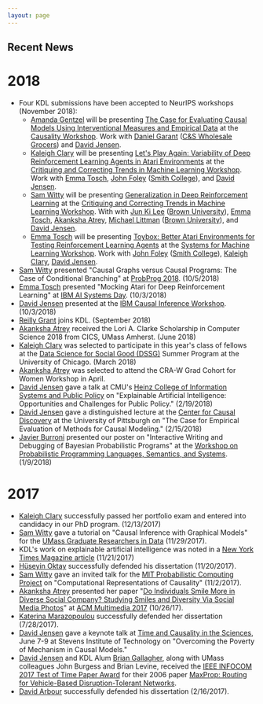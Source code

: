 ```yaml
---
layout: page
---
```

## Recent News

# 2018
- Four KDL submissions have been accepted to NeurIPS workshops (November 2018):
  - [Amanda Gentzel](http://cs.umass.edu/~agentzel) will be presenting [The Case for Evaluating Causal Models Using Interventional Measures and Empirical Data]() at the [Causality Workshop](https://sites.google.com/view/nips2018causallearning/home). Work with [Daniel Garant](https://www.linkedin.com/in/danielgarant) ([C&S Wholesale Grocers](http://www.cswg.com)) and [David Jensen](http://people.cs.umass.edu/~jensen/).
  - [Kaleigh Clary](http://cs.umass.edu/~kclary) will be presenting [Let's Play Again: Variability of Deep Reinforcement Learning Agents in Atari Environments]() at the [Critiquing and Correcting Trends in Machine Learning Workshop](https://ml-critique-correct.github.io). Work with [Emma Tosch](http://cs.umass.edu/~etosch), [John Foley](https://jjfoley.me) ([Smith College](http://smith.edu)), and [David Jensen](http://people.cs.umass.edu/~jensen/).
  - [Sam Witty](http://cs.umass.edu/~switty) will be presenting [Generalization in Deep Reinforcement Learning]() at the [Critiquing and Correcting Trends in Machine Learning Workshop](https://ml-critique-correct.github.io). With with [Jun Ki Lee](http://junkilee.github.io) ([Brown University](http://cs.brown.edu)), [Emma Tosch](http://cs.umass.edu/~etosch), [Akanksha Atrey](http://cs.umass.edu/~aatrey), [Michael Littman](http://cs.brown.edu/~mlittman/) ([Brown University](http://cs.brown.edu)), and [David Jensen](http://people.cs.umass.edu/~jensen).
  - [Emma Tosch](http://cs.umass.edu/~etosch) will be presenting [Toybox: Better Atari Environments for Testing Reinforcement Learning Agents]() at the [Systems for Machine Learning Workshop](http://learningsys.org/nips18/index.html). Work with [John Foley](http://jjfoley.me) ([Smith College](http://smith.edu)), [Kaleigh Clary](http://cs.umass.edu/~kclary), [David Jensen](http://cs.umass.edu/~jensen).
- [Sam Witty](http://cs.umass.edu/~switty) presented "Causal Graphs versus Causal Programs: The Case of Conditional Branching" at [ProbProg 2018](https://probprog.cc). (10/5/2018)
- [Emma Tosch](http://cs.umass.edu/~etosch) presented "Mocking Atari for Deep Reinforcement Learning" at [IBM AI Systems Day](https://researcher.watson.ibm.com/researcher/view_group.php?id=9595). (10/3/2018)
- [David Jensen](http://cs.umass.edu/~jensen) presented at the [IBM Causal Inference Workshop](https://researcher.watson.ibm.com/researcher/view_group.php?id=9676). (10/3/2018)
- [Reilly Grant](http://cs.umass.edu/~rngrant) joins KDL. (September 2018)
- [Akanksha Atrey](http://cs.umass.edu/~aatrey) received the Lori A. Clarke Scholarship in Computer Science 2018 from CICS, UMass Amherst. (June 2018)
- [Kaleigh Clary](http://cs.umass.edu/~kclary) was selected to participate in this year's class of fellows at the [Data Science for Social Good (DSSG)](https://dssg.uchicago.edu) Summer Program at the University of Chicago. (March 2018)
- [Akanksha Atrey](https://cs.umass.edu/~aatrey) was selected to attend the CRA-W Grad Cohort for Women Workshop in April.
- [David Jensen](http://people.cs.umass.edu/~jensen/) gave a talk at CMU's [Heinz College of Information Systems and Public Policy](https://www.heinz.cmu.edu/) on "Explainable Artificial Intelligence: Opportunities and Challenges for Public Policy." (2/19/2018)
- [David Jensen](http://people.cs.umass.edu/~jensen/) gave a distinguished lecture at the [Center for Causal Discovery](https://www.ccd.pitt.edu/) at the University of Pittsburgh on "The Case for Empirical Evaluation of Methods for Causal Modeling." (2/15/2018)
- [Javier Burroni](https://www.linkedin.com/in/javierburroni/) presented our poster on "Interactive Writing and Debugging of Bayesian Probabilistic Programs" at the [Workshop on Probabilistic Programming Languages, Semantics, and Systems](https://popl18.sigplan.org/track/pps-2018). (1/9/2018)

# 2017
- [Kaleigh Clary](https://people.cs.umass.edu/%7Ekclary/) successfully passed her portfolio exam and entered into candidacy in our PhD program. (12/13/2017)
- [Sam Witty](https://cs.umass.edu/~switty) gave a tutorial on "Causal Inference with Graphical Models" for the [UMass Graduate Researchers in Data](http://gridclub.io) (11/29/2017).
- KDL's work on explainable artificial intelligence was noted in a [New York Times Magazine article](https://www.nytimes.com/2017/11/21/magazine/can-ai-be-taught-to-explain-itself.html) (11/21/2017)
- [Hüseyin Oktay](https://www.linkedin.com/in/huseyin-oktay-715aa915/) successfully defended his dissertation (11/20/2017).
- [Sam Witty](https://cs.umass.edu/~switty) gave an invited talk for the [MIT Probabilistic Computing Project](http://probcomp.csail.mit.edu) on "Computational Representations of Causality" (11/2/2017).
- [Akanksha Atrey](https://cs.umass.edu/~aatrey) presented her paper "[Do Individuals Smile More in Diverse Social Company? Studying Smiles and Diversity Via Social Media Photos](https://wp.comminfo.rutgers.edu/vsingh/wp-content/uploads/sites/110/2017/10/ACMMM_Singh_Diversity_Smile.pdf)" at [ACM Multimedia 2017](http://www.acmmm.org/2017/) (10/26/17).
- [Katerina Marazopoulou](https://www.linkedin.com/in/katerina-marazopoulou/) successfully defended her dissertation (7/28/2017).
- [David Jensen](http://people.cs.umass.edu/~jensen/) gave a keynote talk at [Time and Causality in the Sciences](http://tacits.stevens.edu), June 7-9 at Stevens Institute of Technology on "Overcoming the Poverty of Mechanism in Causal Models."
- [David Jensen](http://people.cs.umass.edu/~jensen/) and KDL Alum [Brian Gallagher](https://people.llnl.gov/gallagher23), along with UMass colleagues John Burgess and Brian Levine, received the [IEEE INFOCOM 2017 Test of Time Paper Award](http://infocom2017.ieee-infocom.org/content/awards) for their 2006 paper [MaxProp: Routing for Vehicle-Based Disruption-Tolerant Networks](https://kdl.cs.umass.edu/papers/jensen-et-al-infocom2006.pdf).
- [David Arbour](http://darbour.github.io) successfully defended his dissertation (2/16/2017).
